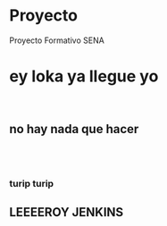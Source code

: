 # Proyecto
Proyecto Formativo SENA

<!DOCTYPE html>
<html lang="en">
<head>
    <meta charset="UTF-8">
    <meta http-equiv="X-UA-Compatible" content="IE=edge">
    <meta name="viewport" content="width=device-width, initial-scale=1.0">
    <title>Document</title>
</head>
<body>
    <h1>ey loka ya llegue yo </h1>
    <br>
    <h2>no hay nada que hacer</h2>
    <br>
    <br>
    <h3> turip turip </h3>
    <h2> LEEEEROY JENKINS</h2>
</body>
</html>
